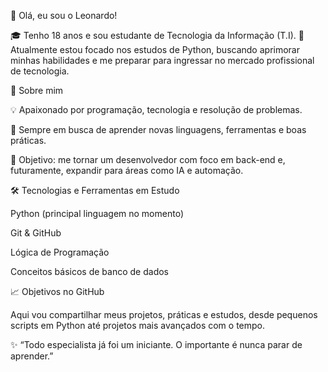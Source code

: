 👋 Olá, eu sou o Leonardo!

🎓 Tenho 18 anos e sou estudante de Tecnologia da Informação (T.I).
🐍 Atualmente estou focado nos estudos de Python, buscando aprimorar minhas habilidades e me preparar para ingressar no mercado profissional de tecnologia.

🚀 Sobre mim

💡 Apaixonado por programação, tecnologia e resolução de problemas.

📘 Sempre em busca de aprender novas linguagens, ferramentas e boas práticas.

🎯 Objetivo: me tornar um desenvolvedor com foco em back-end e, futuramente, expandir para áreas como IA e automação.

🛠️ Tecnologias e Ferramentas em Estudo

Python (principal linguagem no momento)

Git & GitHub

Lógica de Programação

Conceitos básicos de banco de dados

📈 Objetivos no GitHub

Aqui vou compartilhar meus projetos, práticas e estudos, desde pequenos scripts em Python até projetos mais avançados com o tempo.



✨ “Todo especialista já foi um iniciante. O importante é nunca parar de aprender.”
